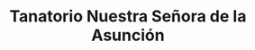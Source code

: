 ---
title: "Tanatorio Nuestra Señora de la Asunción"
url: /valverde-del-fresno-valverdi-du-fresnu/tanatorio-nuestra-senora-de-la-asuncion/
shop: directores de funerarias
---